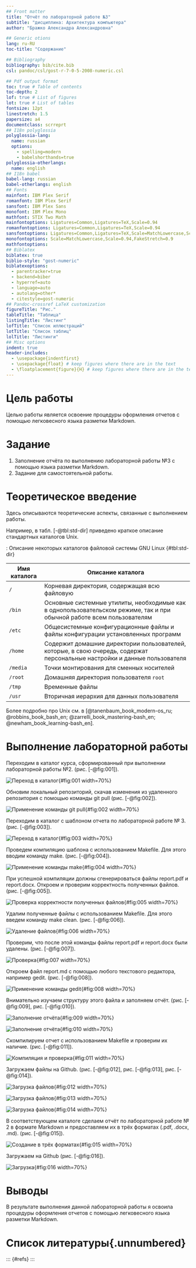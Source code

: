 ```yaml
---
## Front matter
title: "Отчёт по лабораторной работе №3"
subtitle: "дисциплина: Архитектура компьютера"
author: "Бражко Александра Александровна"

## Generic otions
lang: ru-RU
toc-title: "Содержание"

## Bibliography
bibliography: bib/cite.bib
csl: pandoc/csl/gost-r-7-0-5-2008-numeric.csl

## Pdf output format
toc: true # Table of contents
toc-depth: 2
lof: true # List of figures
lot: true # List of tables
fontsize: 12pt
linestretch: 1.5
papersize: a4
documentclass: scrreprt
## I18n polyglossia
polyglossia-lang:
  name: russian
  options:
	- spelling=modern
	- babelshorthands=true
polyglossia-otherlangs:
  name: english
## I18n babel
babel-lang: russian
babel-otherlangs: english
## Fonts
mainfont: IBM Plex Serif
romanfont: IBM Plex Serif
sansfont: IBM Plex Sans
monofont: IBM Plex Mono
mathfont: STIX Two Math
mainfontoptions: Ligatures=Common,Ligatures=TeX,Scale=0.94
romanfontoptions: Ligatures=Common,Ligatures=TeX,Scale=0.94
sansfontoptions: Ligatures=Common,Ligatures=TeX,Scale=MatchLowercase,Scale=0.94
monofontoptions: Scale=MatchLowercase,Scale=0.94,FakeStretch=0.9
mathfontoptions:
## Biblatex
biblatex: true
biblio-style: "gost-numeric"
biblatexoptions:
  - parentracker=true
  - backend=biber
  - hyperref=auto
  - language=auto
  - autolang=other*
  - citestyle=gost-numeric
## Pandoc-crossref LaTeX customization
figureTitle: "Рис."
tableTitle: "Таблица"
listingTitle: "Листинг"
lofTitle: "Список иллюстраций"
lotTitle: "Список таблиц"
lolTitle: "Листинги"
## Misc options
indent: true
header-includes:
  - \usepackage{indentfirst}
  - \usepackage{float} # keep figures where there are in the text
  - \floatplacement{figure}{H} # keep figures where there are in the text
---
```


# Цель работы

Целью работы является освоение процедуры оформления отчетов с помощью легковесного
языка разметки Markdown.

# Задание

1. Заполнение отчёта по выполнению лабораторной работы №3 с помощью языка разметки Markdown.
2. Задание для самостоятельной работы.

# Теоретическое введение

Здесь описываются теоретические аспекты, связанные с выполнением работы.

Например, в табл. [-@tbl:std-dir] приведено краткое описание стандартных каталогов Unix.

: Описание некоторых каталогов файловой системы GNU Linux {#tbl:std-dir}

| Имя каталога | Описание каталога                                                                                                          |
|--------------|----------------------------------------------------------------------------------------------------------------------------|
| `/`          | Корневая директория, содержащая всю файловую                                                                               |
| `/bin `      | Основные системные утилиты, необходимые как в однопользовательском режиме, так и при обычной работе всем пользователям     |
| `/etc`       | Общесистемные конфигурационные файлы и файлы конфигурации установленных программ                                           |
| `/home`      | Содержит домашние директории пользователей, которые, в свою очередь, содержат персональные настройки и данные пользователя |
| `/media`     | Точки монтирования для сменных носителей                                                                                   |
| `/root`      | Домашняя директория пользователя  `root`                                                                                   |
| `/tmp`       | Временные файлы                                                                                                            |
| `/usr`       | Вторичная иерархия для данных пользователя                                                                                 |

Более подробно про Unix см. в [@tanenbaum_book_modern-os_ru; @robbins_book_bash_en; @zarrelli_book_mastering-bash_en; @newham_book_learning-bash_en].

# Выполнение лабораторной работы

Переходим в каталог курса, сформированный при выполнении лабораторной работы №2. (рис. [-@fig:001]).

![Переход в каталог](image/3.1.jpg){#fig:001 width=70%}

Обновим локальный репозиторий, скачав изменения из удаленного репозитория с помощью команды git pull  (рис. [-@fig:002]).

![Применение команды git pull](image/3.2.jpg){#fig:002 width=70%}

Переходим в каталог с шаблоном отчета по лабораторной работе № 3. (рис. [-@fig:003]).

![Переход в каталог](image/3.3.jpg){#fig:003 width=70%}

Проведем компиляцию шаблона с использованием Makefile. Для этого вводим команду make. (рис. [-@fig:004]).

![Применение команды make](image/3.4.jpg){#fig:004 width=70%}

При успешной компиляции должны сгенерироваться файлы report.pdf и report.docx. Откроем и проверим корректность полученных файлов. (рис. [-@fig:005]).

![Проверка корректности полученных файлов](image/3.5.jpg){#fig:005 width=70%}

Удалим полученные файлы с использованием Makefile. Для этого введем команду make clean. (рис. [-@fig:006]).

![Удаление файлов](image/3.6.jpg){#fig:006 width=70%}

Проверим, что после этой команды файлы report.pdf и report.docx были удалены. (рис. [-@fig:007]).

![Проверка](image/3.7.jpg){#fig:007 width=70%}

Откроем файл report.md c помощью любого текстового редактора, например gedit. (рис. [-@fig:008]).

![Применение команды gedit](image/3.8.jpg){#fig:008 width=70%}

Внимательно изучаем структуру этого файла и заполняем отчёт. (рис. [-@fig:009], рис. [-@fig:010]).

![Заполнение отчёта](image/3.9.jpg){#fig:009 width=70%}

![Заполнение отчёта](image/3.10.jpg){#fig:010 width=70%}

Скомпилируем отчет с использованием Makefile и проверим их наличие.  (рис. [-@fig:011]).

![Компиляция и проверка](image/3.11.jpg){#fig:011 width=70%}

Загружаем файлы на Github. (рис. [-@fig:012], рис. [-@fig:013], рис. [-@fig:014]).

![Загрузка файлов](image/3.12.jpg){#fig:012 width=70%}

![Загрузка файлов](image/3.13.jpg){#fig:013 width=70%}

![Загрузка файлов](image/3.14.jpg){#fig:014 width=70%}

В соответствующем каталоге сделаем отчёт по лабораторной работе № 2 в формате Markdown и предоставляем их в трёх форматах (.pdf, .docx, .md). (рис. [-@fig:015]).

![Создание в трёх форматах](image/3.15.jpg){#fig:015 width=70%}

Загружаем на Github (рис. [-@fig:016]).

![Загрузка](image/3.16.jpg){#fig:016 width=70%}

# Выводы

В результате выполнения данной лабораторной работы я освоила процедуры оформления отчетов с помощью легковесного языка разметки Markdown.

# Список литературы{.unnumbered}

::: {#refs}
:::
